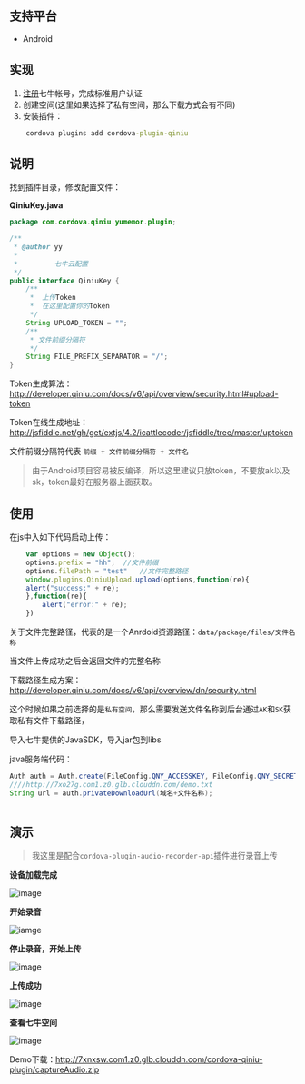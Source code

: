 ## 支持平台

* Android

## 实现

1. [注册](https://portal.qiniu.com/signup)七牛帐号，完成标准用户认证 
2. 创建空间(这里如果选择了私有空间，那么下载方式会有不同)
3. 安装插件：
```cmd
	cordova plugins add cordova-plugin-qiniu
```

## 说明
找到插件目录，修改配置文件：

**QiniuKey.java**

```java
package com.cordova.qiniu.yumemor.plugin;

/**
 * @author yy
 * 
 *         七牛云配置
 */
public interface QiniuKey {
	/**
	 * 	上传Token
	 * 	在这里配置你的Token
	 */
	String UPLOAD_TOKEN = "";
	/**
	 * 文件前缀分隔符
	 */
	String FILE_PREFIX_SEPARATOR = "/";
}

```

Token生成算法：http://developer.qiniu.com/docs/v6/api/overview/security.html#upload-token

Token在线生成地址：http://jsfiddle.net/gh/get/extjs/4.2/icattlecoder/jsfiddle/tree/master/uptoken

文件前缀分隔符代表	`前缀 + 文件前缀分隔符 + 文件名`

> 由于Android项目容易被反编译，所以这里建议只放token，不要放ak以及sk，token最好在服务器上面获取。

## 使用

在js中入如下代码启动上传：

```javascript
	var options = new Object();
	options.prefix = "hh";	//文件前缀
	options.filePath = "test"	//文件完整路径
	window.plugins.QiniuUpload.upload(options,function(re){
    alert("success:" + re);
	},function(re){
		alert("error:" + re);
	})
```

关于文件完整路径，代表的是一个Anrdoid资源路径：`data/package/files/文件名称`

当文件上传成功之后会返回文件的完整名称

下载路径生成方案：http://developer.qiniu.com/docs/v6/api/overview/dn/security.html

这个时候如果之前选择的是`私有空间`，那么需要发送文件名称到后台通过`AK`和`SK`获取私有文件下载路径，

导入七牛提供的JavaSDK，导入jar包到libs

java服务端代码：

```java
Auth auth = Auth.create(FileConfig.QNY_ACCESSKEY, FileConfig.QNY_SECRETKEY);
////http://7xo27g.com1.z0.glb.clouddn.com/demo.txt
String url = auth.privateDownloadUrl(域名+文件名称);
	
```

## 演示

>我这里是配合`cordova-plugin-audio-recorder-api`插件进行录音上传

**设备加载完成**

![image](http://7xnxsw.com1.z0.glb.clouddn.com/cordova-qiniu-plugin/Screenshot_2015-11-12-17-16-10.png)

**开始录音**

![iamge](http://7xnxsw.com1.z0.glb.clouddn.com/cordova-qiniu-plugin/Screenshot_2015-11-12-17-17-16.png)

**停止录音，开始上传**

![image](http://7xnxsw.com1.z0.glb.clouddn.com/cordova-qiniu-plugin/Screenshot_2015-11-12-17-20-40.png)

**上传成功**

![image](http://7xnxsw.com1.z0.glb.clouddn.com/cordova-qiniu-plugin/Screenshot_2015-11-12-17-17-38.png)

**查看七牛空间**

![image](http://7xnxsw.com1.z0.glb.clouddn.com/cordova-qiniu-plugin/QQ截图20151111150111.png)

Demo下载：http://7xnxsw.com1.z0.glb.clouddn.com/cordova-qiniu-plugin/captureAudio.zip